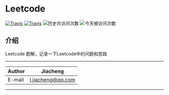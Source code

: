 # Leetcode

[![Travis](https://img.shields.io/badge/language-Python-red.svg)]()
[![Travis](https://img.shields.io/badge/language-C++-green.svg)]()
![历史共访问次数](https://visitor-count-badge.herokuapp.com/total.svg?repo_id=azl397985856.leetcode)
![今天被访问次数](https://visitor-count-badge.herokuapp.com/today.svg?repo_id=azl397985856.leetcode)

## 介绍

Leetcode 题解，记录一下Leetcode中的问题和思路

****

|Author|Jiacheng|
|---|---
|E-mail|l.jiacheng@qq.com

****
